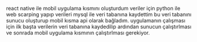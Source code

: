 react native ile mobil uygulama kısmını oluşturdum veriler için python ile web scarping yapıp verileri mysql ile veri tabanına kaydettim bu veri tabanını sunucu oluşturup mobil kısma api olarak bağladım.
uygulamanın çalışması için ilk başta verilerin veri tabanına kaydedilip ardından sunucun çalıştırlması ve sonrada mobil uygulama kısmının çalıştırlması gerekiyor.
